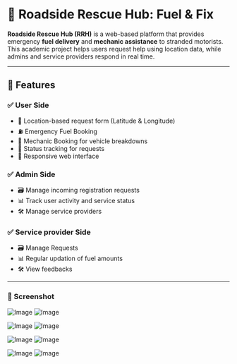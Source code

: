 # 🚗 Roadside Rescue Hub: Fuel & Fix

**Roadside Rescue Hub (RRH)** is a web-based platform that provides emergency **fuel delivery** and **mechanic assistance** to stranded motorists. 
This academic project helps users request help using location data, while admins and service providers respond in real time.

---

## 🧰 Features

### ✅ User Side
- 📍 Location-based request form (Latitude & Longitude)
- ⛽ Emergency Fuel Booking
- 🔧 Mechanic Booking for vehicle breakdowns
- 📝 Status tracking for requests
- 📱 Responsive web interface

### ✅ Admin Side
- 🗃️ Manage incoming registration requests
- 📊 Track user activity and service status
- 🛠️ Manage service providers

### ✅ Service provider Side
- 🗃️ Manage Requests
- 📊 Regular updation of fuel amounts 
- 🛠️ View feedbacks

---

### 📸 Screenshot

![Image](https://github.com/user-attachments/assets/f301764e-4235-437f-adde-f077dfe19d9e)  ![Image](https://github.com/user-attachments/assets/54541249-e478-492b-98fa-4bb7153e8736)

![Image](https://github.com/user-attachments/assets/db72a888-24a6-42af-827d-9ace5e2fd3be)  ![Image](https://github.com/user-attachments/assets/0e2739b0-1649-4950-bbc5-ff69131bb890)

![Image](https://github.com/user-attachments/assets/fa47a703-a7a5-415f-8c2b-7a72ea16f874)  ![Image](https://github.com/user-attachments/assets/001b52cb-f79d-4113-ab81-e0c945de3c5c)

![Image](https://github.com/user-attachments/assets/6af4bc2e-ba5a-441f-8cd6-72ead2ef356c)  ![Image](https://github.com/user-attachments/assets/ec55d92c-a05c-45f3-b066-e749b8474147)
